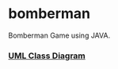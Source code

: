 # bomberman
Bomberman Game using JAVA.

### [UML Class Diagram](https://www.lucidchart.com/documents/edit/5eb71cb0-27f1-4fd9-9682-02915b93968d/0?shared=true&)
